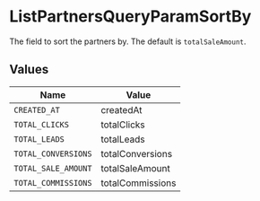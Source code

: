 # ListPartnersQueryParamSortBy

The field to sort the partners by. The default is `totalSaleAmount`.


## Values

| Name                | Value               |
| ------------------- | ------------------- |
| `CREATED_AT`        | createdAt           |
| `TOTAL_CLICKS`      | totalClicks         |
| `TOTAL_LEADS`       | totalLeads          |
| `TOTAL_CONVERSIONS` | totalConversions    |
| `TOTAL_SALE_AMOUNT` | totalSaleAmount     |
| `TOTAL_COMMISSIONS` | totalCommissions    |